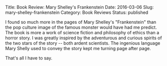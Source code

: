 Title: Book Review: Mary Shelley's Frankenstein
Date: 2016-03-06
Slug: mary-shelley-frankenstein
Category: Book Reviews
Status: published

I found so much more in the pages of Mary Shelley's "Frankenstein" than the pop
culture image of the famous monster would have had me predict. The book is more
a work of science fiction and philosophy of ethics than a horror story. I was
greatly inspired by the adventurous and curious spirits of the two stars of the
story -- both ardent scientists. The ingenious language Mary Shelly used to
convey the story kept me turning page after page.

That's all I have to say.
